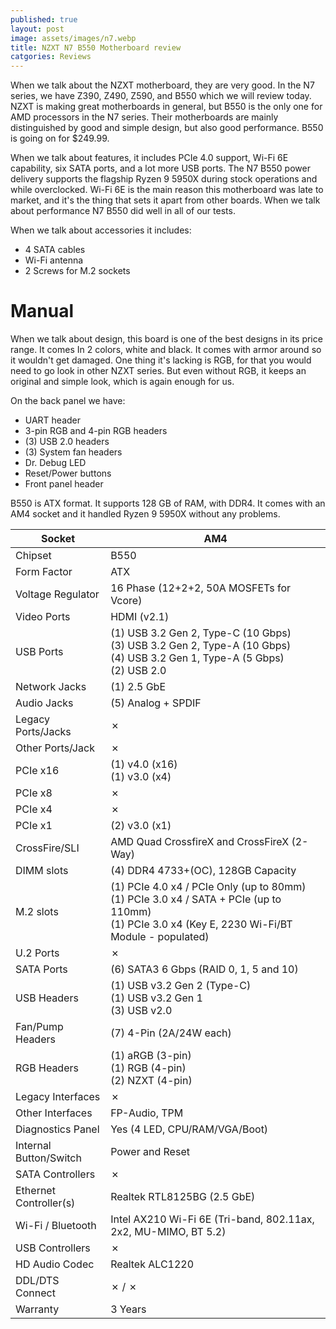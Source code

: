 ```yaml
---
published: true
layout: post
image: assets/images/n7.webp
title: NZXT N7 B550 Motherboard review
catgories: Reviews
---
```


When we talk about the NZXT motherboard, they are very good. In the N7 series, we have Z390, Z490, Z590, and B550 which we will review today. NZXT is making great motherboards in general, but B550 is the only one for AMD processors in the N7 series. Their motherboards are mainly distinguished by good and simple design, but also good performance. B550 is going on for $249.99.

When we talk about features, it includes PCIe 4.0 support, Wi-Fi 6E capability, six SATA ports, and a lot more USB ports. The N7 B550 power delivery supports the flagship Ryzen 9 5950X during stock operations and while overclocked. Wi-Fi 6E is the main reason this motherboard was late to market, and it&#39;s the thing that sets it apart from other boards. When we talk about performance N7 B550 did well in all of our tests.

When we talk about accessories it includes:
- 4 SATA cables
- Wi-Fi antenna
- 2 Screws for M.2 sockets

# Manual

When we talk about design, this board is one of the best designs in its price range. It comes In 2 colors, white and black. It comes with armor around so it wouldn&#39;t get damaged. One thing it&#39;s lacking is RGB, for that you would need to go look in other NZXT series. But even without RGB, it keeps an original and simple look, which is again enough for us.

On the back panel we have:

- UART header
- 3-pin RGB and 4-pin RGB headers
- (3) USB 2.0 headers
- (3) System fan headers
- Dr. Debug LED
- Reset/Power buttons
- Front panel header

B550 is ATX format. It supports 128 GB of RAM, with DDR4. It comes with an AM4 socket and it handled Ryzen 9 5950X without any problems.

| Socket | AM4 |
| --- | --- |
| Chipset | B550 |
| Form Factor | ATX |
| Voltage Regulator | 16 Phase (12+2+2, 50A MOSFETs for Vcore) |
| Video Ports | HDMI (v2.1) |
| USB Ports | (1) USB 3.2 Gen 2, Type-C (10 Gbps) <br /> (3) USB 3.2 Gen 2, Type-A (10 Gbps) <br /> (4) USB 3.2 Gen 1, Type-A (5 Gbps) <br /> (2) USB 2.0 |
| Network Jacks | (1) 2.5 GbE |
| Audio Jacks | (5) Analog + SPDIF |
| Legacy Ports/Jacks | ✗ |
| Other Ports/Jack | ✗ |
| PCIe x16 | (1) v4.0 (x16) <br /> (1) v3.0 (x4) |
| PCIe x8 | ✗ |
| PCIe x4 | ✗ |
| PCIe x1 | (2) v3.0 (x1) |
| CrossFire/SLI | AMD Quad CrossfireX and CrossFireX (2-Way) |
| DIMM slots | (4) DDR4 4733+(OC), 128GB Capacity |
| M.2 slots | (1) PCIe 4.0 x4 / PCIe Only (up to 80mm) <br /> (1) PCIe 3.0 x4 / SATA + PCIe (up to 110mm) <br /> (1) PCIe 3.0 x4 (Key E, 2230 Wi-Fi/BT Module - populated) |
| U.2 Ports | ✗ |
| SATA Ports | (6) SATA3 6 Gbps (RAID 0, 1, 5 and 10) |
| USB Headers | (1) USB v3.2 Gen 2 (Type-C) <br /> (1) USB v3.2 Gen 1 <br />(3) USB v2.0 |
| Fan/Pump Headers | (7) 4-Pin (2A/24W each) |
| RGB Headers | (1) aRGB (3-pin) <br /> (1) RGB (4-pin) <br /> (2) NZXT (4-pin) |
| Legacy Interfaces | ✗ |
| Other Interfaces | FP-Audio, TPM |
| Diagnostics Panel | Yes (4 LED, CPU/RAM/VGA/Boot) |
| Internal Button/Switch | Power and Reset |
| SATA Controllers | ✗ |
| Ethernet Controller(s) | Realtek RTL8125BG (2.5 GbE) |
| Wi-Fi / Bluetooth | Intel AX210 Wi-Fi 6E (Tri-band, 802.11ax, 2x2, MU-MIMO, BT 5.2) |
| USB Controllers | ✗ |
| HD Audio Codec | Realtek ALC1220 |
| DDL/DTS Connect | ✗ / ✗ |
| Warranty | 3 Years |
